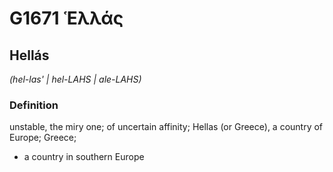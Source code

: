 # G1671 Ἑλλάς

## Hellás

_(hel-las' | hel-LAHS | ale-LAHS)_

### Definition

unstable, the miry one; of uncertain affinity; Hellas (or Greece), a country of Europe; Greece; 

- a country in southern Europe
